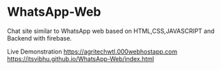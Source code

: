 # WhatsApp-Web
Chat site similar to WhatsApp web based on HTML,CSS,JAVASCRIPT and Backend with firebase.

Live Demonstration
https://agritechwtl.000webhostapp.com
https://itsvibhu.github.io/WhatsApp-Web/index.html
